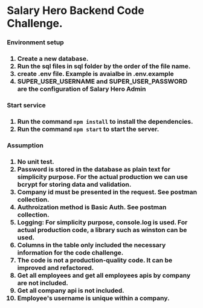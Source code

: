 <H1>Salary Hero Backend Code Challenge.</H1>

<H3>Environment setup<H3>

1. Create a new database.
2. Run the sql files in sql folder by the order of the file name.
3. create .env file. Example is avaialbe in .env.example
4. SUPER_USER_USERNAME and SUPER_USER_PASSWORD are the configuration of Salary Hero Admin


<H3>Start service<H3>

1. Run the command `npm install` to install the dependencies.
2. Run the command `npm start` to start the server.


<H3>Assumption<H3>

1. No unit test.
2. Password is stored in the database as plain text for simplicity purpose. For the actual production we can use bcrypt for storing data and validation.
3. Company id must be presented in the request. See postman collection.
4. Authroization method is Basic Auth.
See postman collection.
5. Logging: For simplicity purpose, console.log is used. For actual production code, a library such as winston can be used.
6. Columns in the table only included the necessary information for the code challenge.
7. The code is not a production-quality code. It can be improved and refactored.
8. Get all employees and get all employees apis by company are not included.
9. Get all company api is not included.
10. Employee's username is unique within a company.